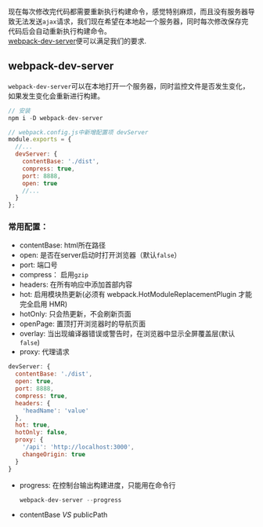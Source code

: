 现在每次修改完代码都需要重新执行构建命令，感觉特别麻烦，而且没有服务器导致无法发送`ajax`请求，我们现在希望在本地起一个服务器，同时每次修改保存完代码后会自动重新执行构建命令。  
[webpack-dev-server](http://webpack.js.org/configuration/dev-server)便可以满足我们的要求.
## webpack-dev-server
`webpack-dev-server`可以在本地打开一个服务器，同时监控文件是否发生变化，如果发生变化会重新进行构建。  
```js
// 安装
npm i -D webpack-dev-server

// webpack.config.js中新增配置项 devServer
module.exports = {
  //...
  devServer: {
    contentBase: './dist',
    compress: true,
    port: 8888,
    open: true
    //...
  }
};
```
### 常用配置：
- contentBase: html所在路径
- open: 是否在server启动时打开浏览器（默认`false`）
- port: 端口号
- compress： 启用`gzip`
- headers: 在所有响应中添加首部内容
- hot: 启用模块热更新(必须有 webpack.HotModuleReplacementPlugin 才能完全启用 HMR)
- hotOnly: 只会热更新，不会刷新页面
- openPage: 置顶打开浏览器时的导航页面
- overlay: 当出现编译器错误或警告时，在浏览器中显示全屏覆盖层(默认`false`)
- proxy: 代理请求


```js
devServer: {
  contentBase: './dist',
  open: true,
  port: 8888,
  compress: true,
  headers: {
    'headName': 'value'
  },
  hot: true,
  hotOnly: false,
  proxy: {
    '/api': 'http://localhost:3000',
    changeOrigin: true
  }
}
```

- progress: 在控制台输出构建进度，只能用在命令行
  ```js
  webpack-dev-server --progress
  ```
- contentBase *VS* publicPath
